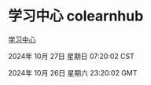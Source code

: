 # 学习中心 colearnhub
[学习中心](http://219.139.197.74:56308/colearnhub/)

2024年 10月 27日 星期日 07:20:02 CST

2024年 10月 26日 星期六 23:20:02 GMT
